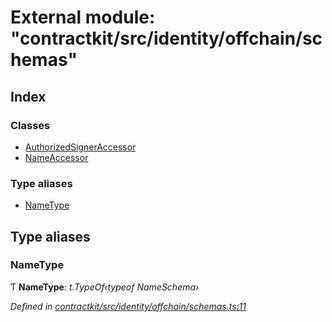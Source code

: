 # External module: "contractkit/src/identity/offchain/schemas"

## Index

### Classes

* [AuthorizedSignerAccessor](../classes/_contractkit_src_identity_offchain_schemas_.authorizedsigneraccessor.md)
* [NameAccessor](../classes/_contractkit_src_identity_offchain_schemas_.nameaccessor.md)

### Type aliases

* [NameType](_contractkit_src_identity_offchain_schemas_.md#nametype)

## Type aliases

###  NameType

Ƭ **NameType**: *t.TypeOf‹typeof NameSchema›*

*Defined in [contractkit/src/identity/offchain/schemas.ts:11](https://github.com/celo-org/celo-monorepo/blob/master/packages/contractkit/src/identity/offchain/schemas.ts#L11)*
